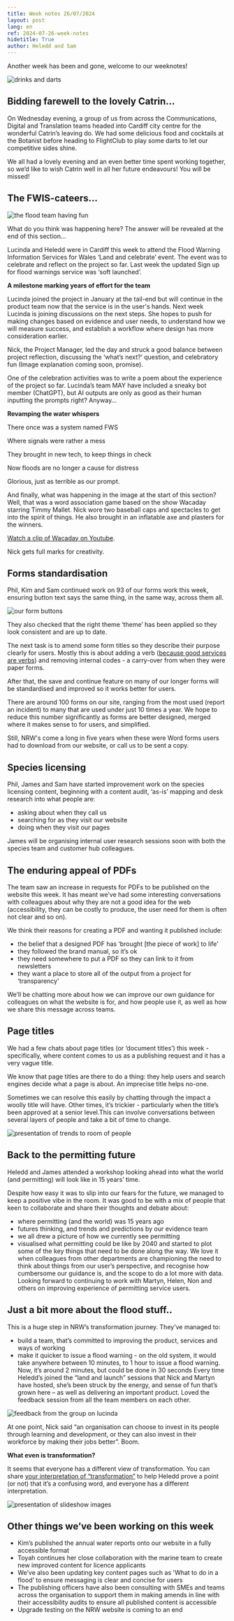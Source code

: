 ```yaml
---
title: Week notes 26/07/2024
layout: post
lang: en
ref: 2024-07-26-week-notes
hidetitle: True
author: Heledd and Sam
---
```


Another week has been and gone, welcome to our weeknotes!

![drinks and darts](https://github.com/nrw-digital/week-notes/blob/bd3171eec3dd635050da7ef11466306b41ec6dda/images/drinks%20and%20darts.PNG?raw=true)

## Bidding farewell to the lovely Catrin…

On Wednesday evening, a group of us from across the Communications, Digital and Translation teams headed into Cardiff city centre for the wonderful Catrin’s leaving do. We had some delicious food and cocktails at the Botanist before heading to FlightClub to play some darts to let our competitive sides shine.

We all had a lovely evening and an even better time spent working together, so we’d like to wish Catrin well in all her future endeavours! You will be missed! 

## The FWIS-cateers…

![the flood team having fun](https://github.com/nrw-digital/week-notes/blob/bd3171eec3dd635050da7ef11466306b41ec6dda/images/Capturepeople%20having%20fun%20in%20the%20flood%20day.PNG?raw=true)

What do you think was happening here? The answer will be revealed at the end of this section…

Lucinda and Heledd were in Cardiff this week to attend the Flood Warning Information Services for Wales ‘Land and celebrate’ event. The event was to celebrate and reflect on the project so far. Last week the updated Sign up for flood warnings service was ‘soft launched’. 

**A milestone marking years of effort for the team**

Lucinda joined the project in January at the tail-end but will continue in the product team now that the service is in the user's hands. Next week Lucinda is joining discussions on the next steps. She hopes to push for making changes based on evidence and user needs, to understand how we will measure success, and establish a workflow where design has more consideration earlier.

Nick, the Project Manager, led the day and struck a good balance between project reflection, discussing the ‘what’s next?’ question, and celebratory fun (Image explanation coming soon, promise).

One of the celebration activities was to write a poem about the experience of the project so far. Lucinda’s team MAY have included a sneaky bot member (ChatGPT), but AI outputs are only as good as their human inputting the prompts right? Anyway…

**Revamping the water whispers**
  
There once was a system named FWS
  
Where signals were rather a mess
  
They brought in new tech, to keep things in check
  
Now floods are no longer a cause for distress


Glorious, just as terrible as our prompt.

And finally, what was happening in the image at the start of this section? Well, that was a word association game based on the show Wacaday starring Timmy Mallet. Nick wore two baseball caps and spectacles to get into the spirit of things. He also brought in an inflatable axe and plasters for the winners.

[Watch a clip of Wacaday on Youtube](https://www.youtube.com/watch?v=EUfv-tAfXn4).

Nick gets full marks for creativity.

## Forms standardisation

Phil, Kim and Sam continued work on 93 of our forms work this week, ensuring button text says the same thing, in the same way, across them all.

![our form buttons]( https://github.com/nrw-digital/week-notes/blob/238b1d2b06b98ec114c89f10db55b1f0351ceb80/images/buttons.PNG?raw=true)

They also checked that the right theme ‘theme’ has been applied so they look consistent and are up to date.

The next task is to amend some form titles so they describe their purpose clearly for users. Mostly this is about adding a verb ([because good services are verbs](https://designnotes.blog.gov.uk/2015/06/22/good-services-are-verbs-2/)) and removing internal codes - a carry-over from when they were paper forms. 

After that, the save and continue feature on many of our longer forms will be standardised and improved so it works better for users.

There are around 100 forms on our site, ranging from the most used (report an incident) to many that are used under just 10 times a year. We hope to reduce this number significantly as forms are better designed, merged where it makes sense to for users, and simplified. 

Still, NRW's come a long in five years when these were Word forms users had to download from our website, or call us to be sent a copy. 

## Species licensing

Phil, James and Sam have started improvement work on the species licensing content, beginning with a content audit, ‘as-is’ mapping and desk research into what people are:
* asking about when they call us
* searching for as they visit our website
* doing when they visit our pages

James will be organising internal user research sessions soon with both the species team and customer hub colleagues.

## The enduring appeal of PDFs

The team saw an increase in requests for PDFs to be published on the website this week. It has meant we’ve had some interesting conversations with colleagues about why they are not a good idea for the web (accessibility, they can be costly to produce, the user need for them is often not clear and so on). 

We think their reasons for creating a PDF and wanting it published include:
* the belief that a designed PDF has ‘brought [the piece of work] to life’
* they followed the brand manual, so it’s ok
* they need somewhere to put a PDF so they can link to it from newsletters
* they want a place to store all of the output from a project for ‘transparency’

We’ll be chatting more about how we can improve our own guidance for colleagues on what the website is for, and how people use it, as well as how we share this message across teams.

## Page titles

We had a few chats about page titles (or ‘document titles’) this week - specifically, where content comes to us as a publishing request and it has a very vague title.   

We know that page titles are there to do a thing: they help users and search engines decide what a page is about. An imprecise title helps no-one.

Sometimes we can resolve this easily by chatting through the impact a woolly title will have. Other times, it’s trickier - particularly when the title’s been approved at a senior level.This can involve conversations between several layers of people and take a bit of time to change. 

![presentation of trends to room of people](https://github.com/nrw-digital/week-notes/blob/700405e074cd4b706a05f2a407f7b0246367f475/images/heledd%20pic%201.jpg?raw=true)

## Back to the permitting future

Heledd and James attended a workshop looking ahead into what the world (and permitting) will look like in 15 years’ time. 

Despite how easy it was to slip into our fears for the future, we managed to keep a positive vibe in the room. It was good to be with a mix of people that keen to collaborate and share their thoughts and debate about: 
-	where permitting (and the world) was 15 years ago
-	futures thinking, and trends and predictions by our evidence team
-	we all drew a picture of how we currently see permitting 
-	visualised what permitting could be like by 2040 and started to plot some of the key things that need to be done along the way.
We love it when colleagues from other departments are championing the need to think about things from our user’s perspective, and recognise how cumbersome our guidance is, and the scope to do a lot more with data.
Looking forward to continuing to work with Martyn, Helen, Non and others on improving experience of permitting service users.

## Just a bit more about the flood stuff..   

This is a huge step in NRW’s transformation journey. They’ve managed to:
-	build a team, that’s committed to improving the product, services and ways of working
-	make it quicker to issue a flood warning - on the old system, it would take anywhere between 10 minutes, to 1 hour to issue a flood warning. Now, it’s around 2 minutes, but could be done in 30 seconds
Every time Heledd’s joined the “land and launch” sessions that Nick and Martyn have hosted, she’s been struck by the energy, and sense of fun that’s grown here – as well as delivering an important product. Loved the feedback session from all the team members on each other.

![feedback from the group on lucinda](https://github.com/nrw-digital/week-notes/blob/9c2e6ce8b6d354c220f38e8cc49e33831d5f2116/images/lucinda%20feedback.jpg?raw=true)

At one point, Nick said  “an organisation can choose to invest in its people through learning and development, or they can also invest in their workforce by making their jobs better”. Boom. 

**What even is transformation?**

It seems that everyone has a different view of transformation. You can share [your interpretation of “transformation”](https://www.menti.com/alz548ni25di) to help Heledd prove a point (or not) that it’s a confusing word, and everyone has a different interpretation. 

![presentation of slideshow images](https://github.com/nrw-digital/week-notes/blob/9c2e6ce8b6d354c220f38e8cc49e33831d5f2116/images/slideshow%20pic.jpg?raw=true)

## Other things we’ve been working on this week

+ Kim’s published the annual water reports onto our website in a fully accessible format
+ Toyah continues her close collaboration with the marine team to create new improved content for licence applicants
+ We’ve also been updating key content pages such as 'What to do in a flood’ to ensure messaging is clear and concise for users
+ The publishing officers have also been consulting with SMEs and teams across the organisation to support them in making amends in line with their accessibility audits to ensure all published content is accessible
+ Upgrade testing on the NRW website is coming to an end
